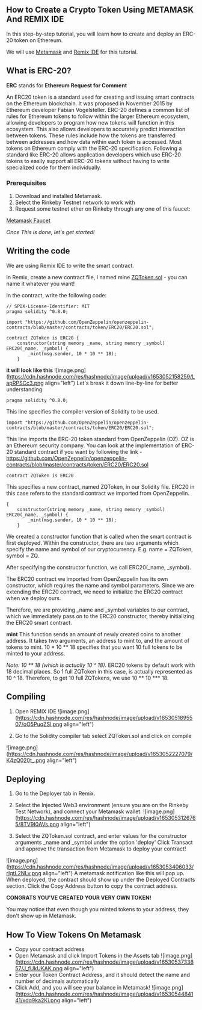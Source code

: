 ## How to Create a Crypto Token Using METAMASK And REMIX IDE

In this step-by-step tutorial, you will learn how to create and deploy an ERC-20 token on Ethereum.

We will use [Metamask](https://metamask.io/) and [Remix IDE](https://remix.ethereum.org) for this tutorial.


## What is ERC-20?

**ERC** stands for **Ethereum Request for Comment**

An ERC20 token is a standard used for creating and issuing smart contracts on the Ethereum blockchain. It was proposed in November 2015 by Ethereum developer Fabian Vogelsteller.
ERC-20 defines a common list of rules for Ethereum tokens to follow within the larger Ethereum ecosystem, allowing developers to program how new tokens will function in this ecosystem. This also allows developers to accurately predict interaction between tokens. These rules include how the tokens are transferred between addresses and how data within each token is accessed. Most tokens on Ethereum comply with the ERC-20 specification. Following a standard like ERC-20 allows application developers which use ERC-20 tokens to easily support all ERC-20 tokens without having to write specialized code for them individually.

 ### **Prerequisites**
1. Download and installed Metamask.
2. Select the Rinkeby Testnet network to work with
3. Request some testnet ether on Rinkeby through any one of this faucet:

[  Metamask Faucet](https://faucet.metamask.io/)



*Once This is done, let's get started!*

## Writing the code
We are using Remix IDE to write the smart contract.

In Remix, create a new contract file, I named mine [ZQToken.sol](https://github.com/urbantechgirl/learnweb3.io/tree/main/ZQToken) - you can name it whatever you want!

In the contract, write the following code:

```
// SPDX-License-Identifier: MIT
pragma solidity ^0.8.0;

import "https://github.com/OpenZeppelin/openzeppelin-contracts/blob/master/contracts/token/ERC20/ERC20.sol";

contract ZQToken is ERC20 {
    constructor(string memory _name, string memory _symbol) ERC20(_name, _symbol) {
        _mint(msg.sender, 10 * 10 ** 18);
    }
```
**it will look like this**
![image.png](https://cdn.hashnode.com/res/hashnode/image/upload/v1653052158259/LapRPSCc3.png align="left")
Let's break it down line-by-line for better understanding:
```
pragma solidity ^0.8.0;
```
This line specifies the compiler version of Solidity to be used. 
```
import "https://github.com/OpenZeppelin/openzeppelin-contracts/blob/master/contracts/token/ERC20/ERC20.sol";
```
This line imports the ERC-20 token standard from OpenZeppelin (OZ). OZ is an Ethereum security company. 
You can look at the implementation of ERC-20 standard contract if you want by following the link - https://github.com/OpenZeppelin/openzeppelin-contracts/blob/master/contracts/token/ERC20/ERC20.sol
```
contract ZQToken is ERC20
```
This specifies a new contract, named ZQToken, in our Solidity file. ERC20 in this case refers to the standard contract we imported from OpenZeppelin.
```
{
    constructor(string memory _name, string memory _symbol) ERC20(_name, _symbol) {
        _mint(msg.sender, 10 * 10 ** 18);
    }
```
We created a constructor function that is called when the smart contract is first deployed. Within the constructor, there are two arguments which specify the name and symbol of our cryptocurrency. E.g. name = ZQToken, symbol = ZQ.

After specifying the constructor function, we call ERC20(_name, _symbol).

The ERC20 contract we imported from OpenZeppelin has its own constructor, which requires the name and symbol parameters. Since we are extending the ERC20 contract, we need to initialize the ERC20 contract when we deploy ours.

Therefore, we are providing _name and _symbol variables to our contract, which we immediately pass on to the ERC20 constructor, thereby initializing the ERC20 smart contract.

**mint** This function sends an amount of newly created coins to another address.
It takes two arguments, an address to mint to, and the amount of tokens to mint.
 10 * 10 ** 18 specifies that you want 10 full tokens to be minted to your address.

*Note: 10 ** 18 (which is actually 10 ^ 18).*
ERC20 tokens by default work with 18 decimal places. So 1 full ZQToken in this case, is actually represented as 10 ^ 18. Therefore, to get 10 full ZQTokens, we use 10 ** 10 *** 18.

## Compiling

1. Open REMIX IDE
![image.png](https://cdn.hashnode.com/res/hashnode/image/upload/v1653051895507/oO5PuqZSl.png align="left")

1. Go to the Solidity compiler tab select ZQToken.sol and click on compile

![image.png](https://cdn.hashnode.com/res/hashnode/image/upload/v1653052227079/K4zQ020t_.png align="left")

## Deploying
1. Go to the Deployer tab in Remix.

2. Select the Injected Web3 environment (ensure you are on the Rinkeby Test Network), and connect your Metamask wallet.
![image.png](https://cdn.hashnode.com/res/hashnode/image/upload/v1653053126765/8TV9I0AVs.png align="left")


3. Select the ZQToken.sol contract, and enter values for the constructor arguments _name and _symbol under the option 'deploy' Click Transact and approve the transaction from Metamask to deploy your contract!

![image.png](https://cdn.hashnode.com/res/hashnode/image/upload/v1653053406033/rIgtL2NLv.png align="left")
A metamask notification like this will pop up.
When deployed, the contract should show up under the Deployed Contracts section. Click the Copy Address button to copy the contract address.

**CONGRATS YOU'VE CREATED YOUR VERY OWN TOKEN!**

You may notice that even though you minted tokens to your address, they don't show up in Metamask.

## How To View Tokens On Metamask


- Copy your contract address
- Open Metamask and click Import Tokens in the Assets tab
![image.png](https://cdn.hashnode.com/res/hashnode/image/upload/v1653053733857/J_fUkUKAK.png align="left")
- Enter your Token Contract Address, and it should detect the name and number of decimals automatically
- Click Add, and you will see your balance in Metamask!
![image.png](https://cdn.hashnode.com/res/hashnode/image/upload/v1653054484141/xdq9ka2Ki.png align="left")
